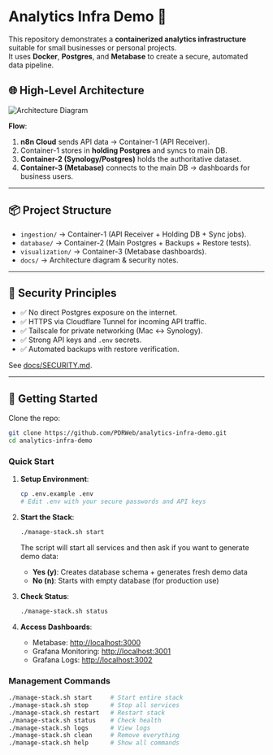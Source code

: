 # Analytics Infra Demo 🚀

This repository demonstrates a **containerized analytics infrastructure** suitable for small businesses or personal projects.  
It uses **Docker**, **Postgres**, and **Metabase** to create a secure, automated data pipeline.

## 🌐 High-Level Architecture

![Architecture Diagram](docs/architecture.png)

**Flow**:

1. **n8n Cloud** sends API data → Container-1 (API Receiver).
2. Container-1 stores in **holding Postgres** and syncs to main DB.
3. **Container-2 (Synology/Postgres)** holds the authoritative dataset.
4. **Container-3 (Metabase)** connects to the main DB → dashboards for business users.

---

## 📦 Project Structure

- `ingestion/` → Container-1 (API Receiver + Holding DB + Sync jobs).
- `database/` → Container-2 (Main Postgres + Backups + Restore tests).
- `visualization/` → Container-3 (Metabase dashboards).
- `docs/` → Architecture diagram & security notes.

---

## 🔐 Security Principles

- ✅ No direct Postgres exposure on the internet.  
- ✅ HTTPS via Cloudflare Tunnel for incoming API traffic.  
- ✅ Tailscale for private networking (Mac ↔ Synology).  
- ✅ Strong API keys and `.env` secrets.  
- ✅ Automated backups with restore verification.  

See [docs/SECURITY.md](docs/SECURITY.md).

---

## 🚀 Getting Started

Clone the repo:

```bash
git clone https://github.com/PDRWeb/analytics-infra-demo.git
cd analytics-infra-demo
```

### Quick Start

1. **Setup Environment**:

   ```bash
   cp .env.example .env
   # Edit .env with your secure passwords and API keys
   ```

2. **Start the Stack**:

   ```bash
   ./manage-stack.sh start
   ```

   The script will start all services and then ask if you want to generate demo data:
   - **Yes (y)**: Creates database schema + generates fresh demo data
   - **No (n)**: Starts with empty database (for production use)

3. **Check Status**:

   ```bash
   ./manage-stack.sh status
   ```

4. **Access Dashboards**:

   - Metabase: [http://localhost:3000](http://localhost:3000)
   - Grafana Monitoring: [http://localhost:3001](http://localhost:3001)
   - Grafana Logs: [http://localhost:3002](http://localhost:3002)

### Management Commands

```bash
./manage-stack.sh start     # Start entire stack
./manage-stack.sh stop      # Stop all services
./manage-stack.sh restart   # Restart stack
./manage-stack.sh status    # Check health
./manage-stack.sh logs      # View logs
./manage-stack.sh clean     # Remove everything
./manage-stack.sh help      # Show all commands
```
